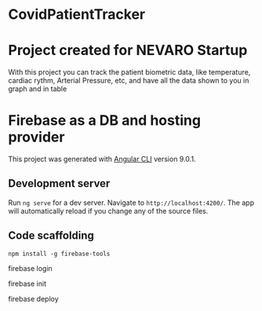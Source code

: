 # CovidPatientTracker

# Project created for NEVARO Startup 

With this project you can track the patient biometric data, like temperature, cardiac rythm, Arterial Pressure, etc, and have all the data shown to you in graph and in table

# Firebase as a DB and hosting provider

This project was generated with [Angular CLI](https://github.com/angular/angular-cli) version 9.0.1.

## Development server

Run `ng serve` for a dev server. Navigate to `http://localhost:4200/`. The app will automatically reload if you change any of the source files.

## Code scaffolding

`npm install -g firebase-tools`

firebase login

firebase init

firebase deploy
